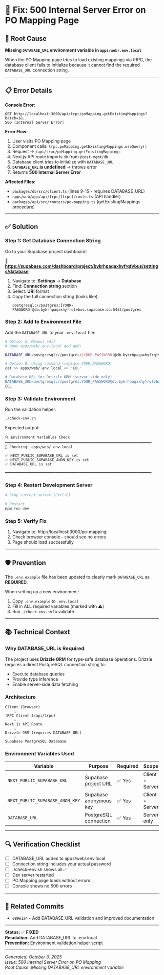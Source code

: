 # 🔧 Fix: 500 Internal Server Error on PO Mapping Page

## 🔴 Root Cause

**Missing `DATABASE_URL` environment variable in `apps/web/.env.local`**

When the PO Mapping page tries to load existing mappings via tRPC, the database client fails to initialize because it cannot find the required `DATABASE_URL` connection string.

---

## 📋 Error Details

**Console Error:**
```
GET http://localhost:3000/api/trpc/poMapping.getExistingMappings?batch=1&... 
500 (Internal Server Error)
```

**Error Flow:**
1. User visits PO Mapping page
2. Component calls: `trpc.poMapping.getExistingMappings.useQuery()`
3. Request → `/api/trpc/poMapping.getExistingMappings`
4. Next.js API route imports `db` from `@cost-mgmt/db`
5. Database client tries to initialize with `DATABASE_URL`
6. **`DATABASE_URL` is undefined** → throws error
7. Returns **500 Internal Server Error**

**Affected Files:**
- `packages/db/src/client.ts` (lines 9-15 - requires DATABASE_URL)
- `apps/web/app/api/trpc/[trpc]/route.ts` (API handler)
- `packages/api/src/routers/po-mapping.ts` (getExistingMappings procedure)

---

## ✅ Solution

### Step 1: Get Database Connection String

Go to your Supabase project dashboard:

🔗 **https://supabase.com/dashboard/project/bykrhpaqaxhyfrqfvbus/settings/database**

1. Navigate to: **Settings** → **Database**
2. Find: **Connection string** section
3. Select: **URI** format
4. Copy the full connection string (looks like):
   ```
   postgresql://postgres:[YOUR-PASSWORD]@db.bykrhpaqaxhyfrqfvbus.supabase.co:5432/postgres
   ```

### Step 2: Add to Environment File

Add the `DATABASE_URL` to your `.env.local` file:

```bash
# Option A: Manual edit
# Open apps/web/.env.local and add:

DATABASE_URL=postgresql://postgres:[YOUR-PASSWORD]@db.bykrhpaqaxhyfrqfvbus.supabase.co:5432/postgres
```

```bash
# Option B: Using command (replace YOUR_PASSWORD)
cat >> apps/web/.env.local << 'EOL'

# Database URL for Drizzle ORM (server-side only)
DATABASE_URL=postgresql://postgres:YOUR_PASSWORD@db.bykrhpaqaxhyfrqfvbus.supabase.co:5432/postgres
EOL
```

### Step 3: Validate Environment

Run the validation helper:

```bash
./check-env.sh
```

Expected output:
```
🔍 Environment Variables Check
━━━━━━━━━━━━━━━━━━━━━━━━━━━━━━━━━━━━━━━━━━━━━━━━━━━━━━━━━━━━━━━━━━━
📄 Checking: apps/web/.env.local

✅ NEXT_PUBLIC_SUPABASE_URL is set
✅ NEXT_PUBLIC_SUPABASE_ANON_KEY is set
✅ DATABASE_URL is set

━━━━━━━━━━━━━━━━━━━━━━━━━━━━━━━━━━━━━━━━━━━━━━━━━━━━━━━━━━━━━━━━━━━
```

### Step 4: Restart Development Server

```bash
# Stop current server (Ctrl+C)

# Restart
npm run dev
```

### Step 5: Verify Fix

1. Navigate to: http://localhost:3000/po-mapping
2. Check browser console - should see no errors
3. Page should load successfully

---

## 🛡️ Prevention

The `.env.example` file has been updated to clearly mark `DATABASE_URL` as **REQUIRED**.

When setting up a new environment:
1. Copy `.env.example` to `.env.local`
2. Fill in ALL required variables (marked with ⚠️)
3. Run `./check-env.sh` to validate

---

## 📚 Technical Context

### Why DATABASE_URL is Required

The project uses **Drizzle ORM** for type-safe database operations. Drizzle requires a direct PostgreSQL connection string to:
- Execute database queries
- Provide type inference
- Enable server-side data fetching

### Architecture

```
Client (Browser)
    ↓
tRPC Client (/api/trpc)
    ↓
Next.js API Route
    ↓
Drizzle ORM (requires DATABASE_URL)
    ↓
Supabase PostgreSQL Database
```

### Environment Variables Used

| Variable | Purpose | Required | Scope |
|----------|---------|----------|-------|
| `NEXT_PUBLIC_SUPABASE_URL` | Supabase project URL | ✅ Yes | Client + Server |
| `NEXT_PUBLIC_SUPABASE_ANON_KEY` | Supabase anonymous key | ✅ Yes | Client + Server |
| `DATABASE_URL` | PostgreSQL connection | ✅ Yes | Server only |

---

## 🔍 Verification Checklist

- [ ] DATABASE_URL added to apps/web/.env.local
- [ ] Connection string includes your actual password
- [ ] ./check-env.sh shows all ✅
- [ ] Dev server restarted
- [ ] PO Mapping page loads without errors
- [ ] Console shows no 500 errors

---

## 📝 Related Commits

- `089e1a4` - Add DATABASE_URL validation and improved documentation

---

**Status:** ✅ **FIXED**  
**Resolution:** Add DATABASE_URL to .env.local  
**Prevention:** Environment validation helper script  

---

*Generated: October 3, 2025*  
*Issue: 500 Internal Server Error on PO Mapping*  
*Root Cause: Missing DATABASE_URL environment variable*
